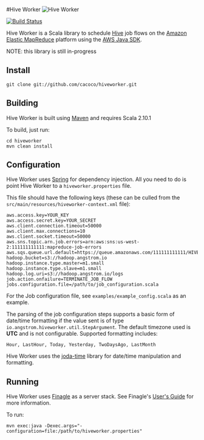 #Hive Worker
![Hive Worker](http://www.gvsu.edu/gvnow/files/photos/EE23917D-D2F3-6596-4A71E2C7851753DA.jpg "Hive Worker")

[![Build Status](https://travis-ci.org/cacoco/hiveworker.png?branch=master)](https://travis-ci.org/cacoco/hiveworker)

Hive Worker is a Scala library to schedule [Hive](http://hive.apache.org/) job flows on the [Amazon Elastic MapReduce](http://aws.amazon.com/elasticmapreduce/) platform using the [AWS Java SDK](http://docs.amazonwebservices.com/AWSJavaSDK/latest/javadoc/index.html).

NOTE: this library is still in-progress

## Install ######################################################################

```
git clone git://github.com/cacoco/hiveworker.git
```

## Building ######################################################################

Hive Worker is built using [Maven](http://maven.apache.org) and requires Scala 2.10.1

To build, just run:

```
cd hiveworker
mvn clean install
```

## Configuration ################################################################

Hive Worker uses [Spring](http://static.springsource.org/spring/docs/current/javadoc-api/) for dependency injection. All you need to do is point Hive Worker to a ```hiveworker.properties``` file.

This file should have the following keys (these can be culled from the ```src/main/resources/hiveworker-context.xml``` file):

```
aws.access.key=YOUR_KEY
aws.access.secret.key=YOUR_SECRET
aws.client.connection.timeout=50000
aws.client.max.connections=10
aws.client.socket.timeout=50000
aws.sns.topic.arn.job.errors=arn:aws:sns:us-west-2:111111111111:mapreduce-job-errors
aws.sqs.queue.url.default=https://queue.amazonaws.com/111111111111/HIVE_JOB_FLOW
hadoop.bucket=s3://hadoop.angstrom.io
hadoop.instance.type.master=m1.small
hadoop.instance.type.slave=m1.small
hadoop.log.uri=s3://hadoop.angstrom.io/logs
job.action.onfailure=TERMINATE_JOB_FLOW
jobs.configuration.file=/path/to/job_configuration.scala
```

For the Job configuration file, see ```examples/example_config.scala``` as an example.

The parsing of the job configuration steps supports a basic form of date/time formatting if the value sent is of type ```io.angstrom.hiveworker.util.StepArgument```. The default timezone used is __UTC__ and
is not configurable. Supported formatting includes:

```
Hour, LastHour, Today, Yesterday, TwoDaysAgo, LastMonth
```

Hive Worker uses the [joda-time](http://joda-time.sourceforge.net/) library for date/time manipulation and formatting.

## Running ######################################################################

Hive Worker uses [Finagle](https://github.com/twitter/finagle) as a server stack. See Finagle's [User's Guide](http://twitter.github.io/finagle/guide/) for more information.

To run:

```
mvn exec:java -Dexec.args="-configuration=file:/path/to/hiveworker.properties"
```